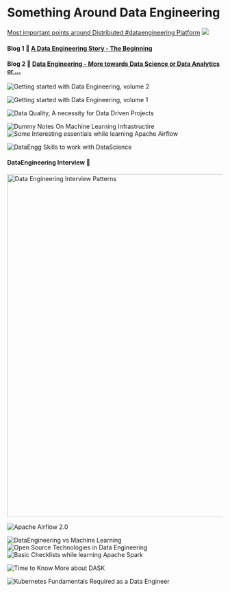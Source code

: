 # Something Around Data Engineering

[Most important points around Distributed #dataengineering Platform](https://www.linkedin.com/posts/iamabhishekchoudhary_dataengineering-programminglanguages-distributedsystem-activity-6742777508380360704-qqvV)
![](sketchnotes/imp_dataengg.png)


#### Blog 1 :100: [A Data Engineering Story - The Beginning](https://github.com/abhishek-ch/around-dataengineering/blob/master/docs/blog1/index.md)
#### Blog 2 :100: [Data Engineering - More towards Data Science or Data Analytics or ...](https://github.com/abhishek-ch/around-dataengineering/tree/blog2) 

![Getting started with Data Engineering, volume 2](sketchnotes/Getting_started_with_de_vol2.png)

![Getting started with Data Engineering, volume 1](sketchnotes/gettingstart_dataengg.png)

![Data Quality, A necessity for Data Driven Projects](sketchnotes/arond_dq.png)

![Dummy Notes On Machine Learning Infrastructire](sketchnotes/ML_Infra_RoughNotes.png)
![Some Interesting essentials while learning Apache Airflow](sketchnotes/airflow_checklist.png)

![DataEngg Skills to work with DataScience](sketchnotes/DE_skills_work_with_DS.jpg)
#### DataEngineering Interview :clap:

<img src="sketchnotes/DE_Interview.jpg" alt="Data Engineering Interview Patterns" style="width:800px;height:800px"/>


![Apache Airflow 2.0](sketchnotes/Airflow_2_0.jpg)

![DataEngineering vs Machine Learning](sketchnotes/DataEngineeringVsMachineLearningengineering.jpg)
![Open Source Technologies in Data Engineering](sketchnotes/DE_OS.jpg)
![Basic Checklists while learning Apache Spark](sketchnotes/spark_checklist.png)

![Time to Know More about DASK](sketchnotes/TimeToLearnDask.png)

![Kubernetes Fundamentals Required as a Data Engineer](sketchnotes/kubernetes_fundamentals.png)